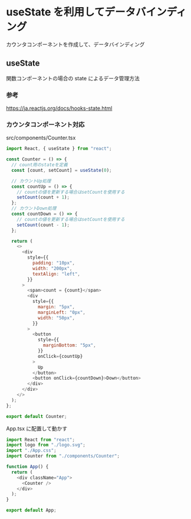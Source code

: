 # useState を利用してデータバインディング

カウンタコンポーネントを作成して、データバインディング

## useState

関数コンポーネントの場合の state によるデータ管理方法

### 参考

https://ja.reactjs.org/docs/hooks-state.html

### カウンタコンポーネント対応

src/components/Counter.tsx

```javascript
import React, { useState } from "react";

const Counter = () => {
  // count用のstateを定義
  const [count, setCount] = useState(0);

  // カウントUp処理
  const countUp = () => {
    // countの値を更新する場合はsetCountを使用する
    setCount(count + 1);
  };
  // カウントDown処理
  const countDown = () => {
    // countの値を更新する場合はsetCountを使用する
    setCount(count - 1);
  };

  return (
    <>
      <div
        style={{
          padding: "10px",
          width: "200px",
          textAlign: "left",
        }}
      >
        <span>count = {count}</span>
        <div
          style={{
            margin: "5px",
            marginLeft: "0px",
            width: "50px",
          }}
        >
          <button
            style={{
              marginBottom: "5px",
            }}
            onClick={countUp}
          >
            Up
          </button>
          <button onClick={countDown}>Down</button>
        </div>
      </div>
    </>
  );
};

export default Counter;
```

App.tsx に配置して動かす

```javascript
import React from "react";
import logo from "./logo.svg";
import "./App.css";
import Counter from "./components/Counter";

function App() {
  return (
    <div className="App">
      <Counter />
    </div>
  );
}

export default App;
```

